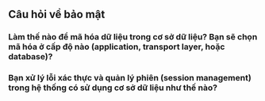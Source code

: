 ## Câu hỏi về bảo mật

### Làm thế nào để mã hóa dữ liệu trong cơ sở dữ liệu? Bạn sẽ chọn mã hóa ở cấp độ nào (application, transport layer, hoặc database)?


### Bạn xử lý lỗi xác thực và quản lý phiên (session management) trong hệ thống có sử dụng cơ sở dữ liệu như thế nào?
